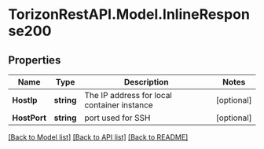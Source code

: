 
# TorizonRestAPI.Model.InlineResponse200

## Properties

Name | Type | Description | Notes
------------ | ------------- | ------------- | -------------
**HostIp** | **string** | The IP address for local container instance | [optional] 
**HostPort** | **string** | port used for SSH | [optional] 

[[Back to Model list]](../README.md#documentation-for-models)
[[Back to API list]](../README.md#documentation-for-api-endpoints)
[[Back to README]](../README.md)

